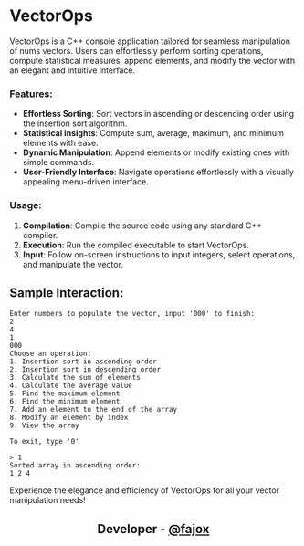 # VectorOps

VectorOps is a C++ console application tailored for seamless manipulation of nums vectors. Users can effortlessly perform sorting operations, compute statistical measures, append elements, and modify the vector with an elegant and intuitive interface.

### Features:
- **Effortless Sorting**: Sort vectors in ascending or descending order using the insertion sort algorithm.
- **Statistical Insights**: Compute sum, average, maximum, and minimum elements with ease.
- **Dynamic Manipulation**: Append elements or modify existing ones with simple commands.
- **User-Friendly Interface**: Navigate operations effortlessly with a visually appealing menu-driven interface.

### Usage:
1. **Compilation**: Compile the source code using any standard C++ compiler.
2. **Execution**: Run the compiled executable to start VectorOps.
3. **Input**: Follow on-screen instructions to input integers, select operations, and manipulate the vector.

## Sample Interaction:
```
Enter numbers to populate the vector, input '000' to finish:
2
4
1
000
Choose an operation:
1. Insertion sort in ascending order
2. Insertion sort in descending order
3. Calculate the sum of elements
4. Calculate the average value
5. Find the maximum element
6. Find the minimum element
7. Add an element to the end of the array
8. Modify an element by index
9. View the array

To exit, type '0'

> 1
Sorted array in ascending order:
1 2 4
```

Experience the elegance and efficiency of VectorOps for all your vector manipulation needs!

## <div align="center">Developer - <a href="https://t.me/vecax">@fajox</a></div>
